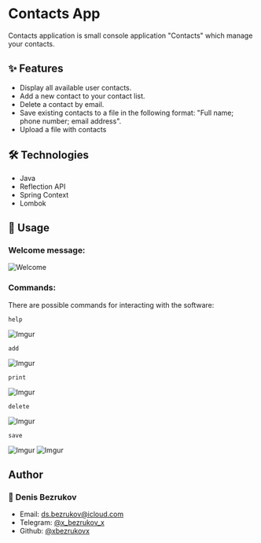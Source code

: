 # Contacts App
Contacts application is small console application "Contacts" which manage your contacts.
## ✨ Features
- Display all available user contacts.
- Add a new contact to your contact list.
- Delete a contact by email.
- Save existing contacts to a file in the following format: "Full name; phone number; email address".
- Upload a file with contacts

## 🛠️ Technologies
- Java
- Reflection API
- Spring Context 
- Lombok

## 🚀 Usage
### Welcome message:
![Welcome](https://i.imgur.com/ISo3mFX.png)
### Commands:
There are possible commands for interacting with the software:
```
help
```
![Imgur](https://i.imgur.com/1bcJlK2.png)

```
add
```
![Imgur](https://i.imgur.com/4LMKztF.png)

```
print
```
![Imgur](https://i.imgur.com/cHND75H.png)

```
delete
```
![Imgur](https://i.imgur.com/BtqZt3J.png)

```
save
```
![Imgur](https://i.imgur.com/mkHjRgg.png)
![Imgur](https://i.imgur.com/5wtQxKL.png)
## Author
### 👤 **Denis Bezrukov**
- Email: [ds.bezrukov@icloud.com](mailto:ds.bezrukov@icloud.com)
- Telegram: [@x_bezrukov_x](https://t.me/x_bezrukov_x)
- Github: [@xbezrukovx](https://github.com/xbezrukovx)
